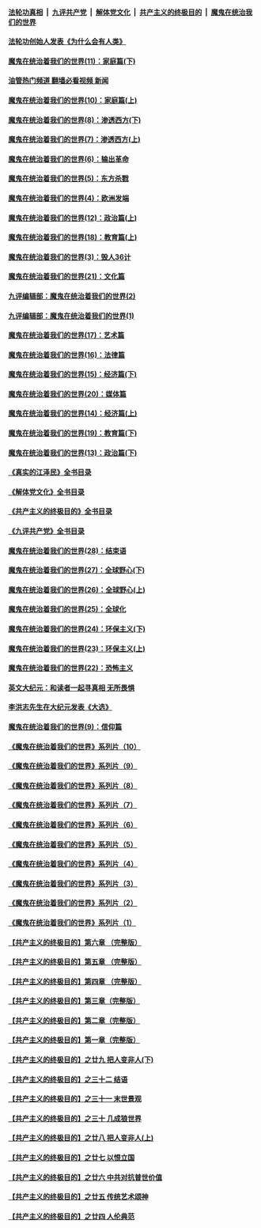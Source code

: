 ####  [法轮功真相](../../../../basic/blob/master/README.md?t=04090011) &nbsp;|&nbsp; [九评共产党](../../../../9ping.md/blob/master/README.md?t=04090011) &nbsp;|&nbsp; [解体党文化](../../../../jtdwh.md/blob/master/README.md?t=04090011)  &nbsp;|&nbsp; [共产主义的终极目的](../../../../gczydzjmd.md/blob/master/README.md?t=04090011) &nbsp;|&nbsp; [魔鬼在统治我们的世界](../../../../mgztzwmdsj.md/blob/master/README.md?t=04090011) 

#### [法轮功创始人发表《为什么会有人类》](../pages/nsc422/n13912117.md?t=04090011) 

#### [魔鬼在统治着我们的世界(11)：家庭篇(下)](../pages/nsc422/n10440961.md?t=04090011) 

#### [油管热门频道 翻墙必看视频 新闻](http://129.146.143.75:81/youtube.html?04090011)

#### [魔鬼在统治着我们的世界(10)：家庭篇(上)](../pages/nsc422/n10435448.md?t=04090011) 

#### [魔鬼在统治着我们的世界(8)：渗透西方(下)](../pages/nsc422/n10429603.md?t=04090011) 

#### [魔鬼在统治着我们的世界(7)：渗透西方(上)](../pages/nsc422/n10426013.md?t=04090011) 

#### [魔鬼在统治着我们的世界(6)：输出革命](../pages/nsc422/n10421536.md?t=04090011) 

#### [魔鬼在统治着我们的世界(5)：东方杀戮](../pages/nsc422/n10417707.md?t=04090011) 

#### [魔鬼在统治着我们的世界(4)：欧洲发端](../pages/nsc422/n10414890.md?t=04090011) 

#### [魔鬼在统治着我们的世界(12)：政治篇(上)](../pages/nsc422/n10444576.md?t=04090011) 

#### [魔鬼在统治着我们的世界(18)：教育篇(上)](../pages/nsc422/n10526970.md?t=04090011) 

#### [魔鬼在统治着我们的世界(3)：毁人36计](../pages/nsc422/n10411583.md?t=04090011) 

#### [魔鬼在统治着我们的世界(21)：文化篇](../pages/nsc422/n10597706.md?t=04090011) 

#### [九评编辑部：魔鬼在统治着我们的世界(2)](../pages/nsc422/n10410036.md?t=04090011) 

#### [九评编辑部：魔鬼在统治着我们的世界(1)](../pages/nsc422/n10406825.md?t=04090011) 

#### [魔鬼在统治着我们的世界(17)：艺术篇](../pages/nsc422/n10499093.md?t=04090011) 

#### [魔鬼在统治着我们的世界(16)：法律篇](../pages/nsc422/n10485969.md?t=04090011) 

#### [魔鬼在统治着我们的世界(15)：经济篇(下)](../pages/nsc422/n10469975.md?t=04090011) 

#### [魔鬼在统治着我们的世界(20)：媒体篇](../pages/nsc422/n10586579.md?t=04090011) 

#### [魔鬼在统治着我们的世界(14)：经济篇(上)](../pages/nsc422/n10457370.md?t=04090011) 

#### [魔鬼在统治着我们的世界(19)：教育篇(下)](../pages/nsc422/n10564808.md?t=04090011) 

#### [魔鬼在统治着我们的世界(13)：政治篇(下)](../pages/nsc422/n10448270.md?t=04090011) 

#### [《真实的江泽民》全书目录](../pages/nsc422/n13721399.md?t=04090011) 

#### [《解体党文化》全书目录](../pages/nsc422/n13721157.md?t=04090011) 

#### [《共产主义的终极目的》全书目录](../pages/nsc422/n13721048.md?t=04090011) 

#### [《九评共产党》全书目录](../pages/nsc422/n13708085.md?t=04090011) 

#### [魔鬼在统治着我们的世界(28)：结束语](../pages/nsc422/n10936246.md?t=04090011) 

#### [魔鬼在统治着我们的世界(27)：全球野心(下)](../pages/nsc422/n10928319.md?t=04090011) 

#### [魔鬼在统治着我们的世界(26)：全球野心(上)](../pages/nsc422/n10900318.md?t=04090011) 

#### [魔鬼在统治着我们的世界(25)：全球化](../pages/nsc422/n10788205.md?t=04090011) 

#### [魔鬼在统治着我们的世界(24)：环保主义(下)](../pages/nsc422/n10695307.md?t=04090011) 

#### [魔鬼在统治着我们的世界(23)：环保主义(上)](../pages/nsc422/n10688613.md?t=04090011) 

#### [魔鬼在统治着我们的世界(22)：恐怖主义](../pages/nsc422/n10614727.md?t=04090011) 

#### [英文大纪元：和读者一起寻真相 无所畏惧](../pages/nsc422/n12542027.md?t=04090011) 

#### [李洪志先生在大纪元发表《大选》](../pages/nsc422/n12534746.md?t=04090011) 

#### [魔鬼在统治着我们的世界(9)：信仰篇](../pages/nsc422/n10432159.md?t=04090011) 

#### [《魔鬼在统治着我们的世界》系列片（10）](../pages/nsc422/n12292670.md?t=04090011) 

#### [《魔鬼在统治着我们的世界》系列片（9）](../pages/nsc422/n12290859.md?t=04090011) 

#### [《魔鬼在统治着我们的世界》系列片（8）](../pages/nsc422/n12287445.md?t=04090011) 

#### [《魔鬼在统治着我们的世界》系列片（7）](../pages/nsc422/n12283425.md?t=04090011) 

#### [《魔鬼在统治着我们的世界》系列片（6）](../pages/nsc422/n12282314.md?t=04090011) 

#### [《魔鬼在统治着我们的世界》系列片（5）](../pages/nsc422/n12281419.md?t=04090011) 

#### [《魔鬼在统治着我们的世界》系列片（4）](../pages/nsc422/n12274024.md?t=04090011) 

#### [《魔鬼在统治着我们的世界》系列片（3）](../pages/nsc422/n12271322.md?t=04090011) 

#### [《魔鬼在统治着我们的世界》系列片（2）](../pages/nsc422/n12269049.md?t=04090011) 

#### [《魔鬼在统治着我们的世界》系列片（1）](../pages/nsc422/n12267575.md?t=04090011) 

#### [【共产主义的终极目的】第六章 （完整版）](../pages/nsc422/n11428913.md?t=04090011) 

#### [【共产主义的终极目的】第五章 （完整版）](../pages/nsc422/n11428912.md?t=04090011) 

#### [【共产主义的终极目的】第四章 （完整版）](../pages/nsc422/n11428907.md?t=04090011) 

#### [【共产主义的终极目的】第三章（完整版）](../pages/nsc422/n11428848.md?t=04090011) 

#### [【共产主义的终极目的】第二章（完整版）](../pages/nsc422/n11428831.md?t=04090011) 

#### [【共产主义的终极目的】第一章（完整版）](../pages/nsc422/n11417651.md?t=04090011) 

#### [【共产主义的终极目的】之廿九 把人变非人(下)](../pages/nsc422/n11344140.md?t=04090011) 

#### [【共产主义的终极目的】之三十二 结语](../pages/nsc422/n11360535.md?t=04090011) 

#### [【共产主义的终极目的】之三十一 末世景观](../pages/nsc422/n11351129.md?t=04090011) 

#### [【共产主义的终极目的】之三十 几成狼世界](../pages/nsc422/n11348280.md?t=04090011) 

#### [【共产主义的终极目的】之廿八 把人变非人(上)](../pages/nsc422/n11340492.md?t=04090011) 

#### [【共产主义的终极目的】之廿七 以恨立国](../pages/nsc422/n11336944.md?t=04090011) 

#### [【共产主义的终极目的】之廿六 中共对抗普世价值](../pages/nsc422/n11324785.md?t=04090011) 

#### [【共产主义的终极目的】之廿五 传统艺术颂神](../pages/nsc422/n11296396.md?t=04090011) 

#### [【共产主义的终极目的】之廿四 人伦典范](../pages/nsc422/n11296397.md?t=04090011) 

<img src='http://gfw-breaker.win/goodnews/indexes/nsc422.md' width='0px' height='0px'/>
